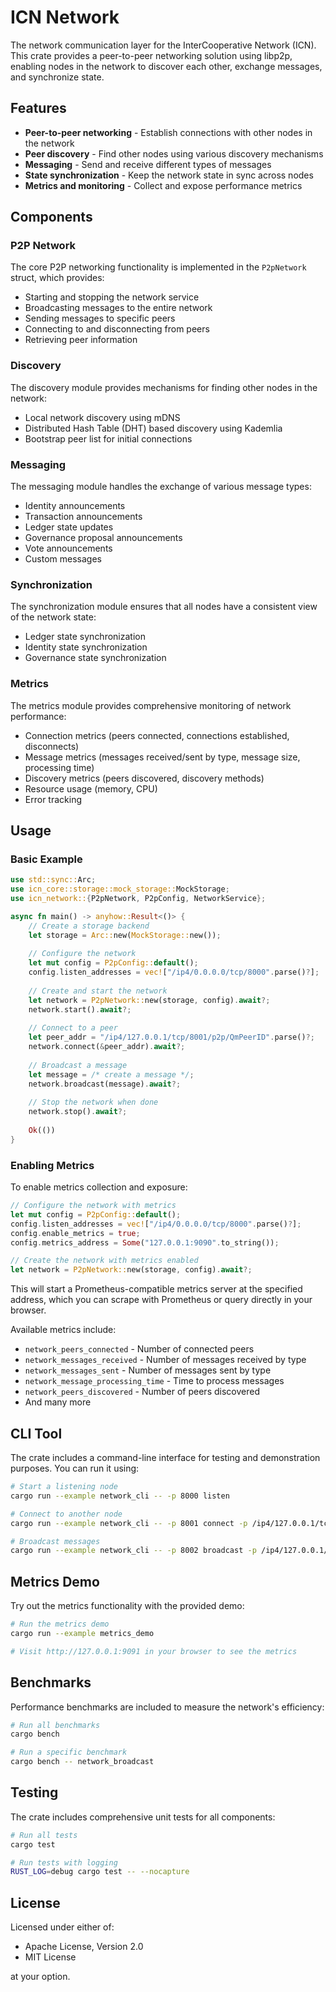 # ICN Network

The network communication layer for the InterCooperative Network (ICN). This crate provides a peer-to-peer networking solution using libp2p, enabling nodes in the network to discover each other, exchange messages, and synchronize state.

## Features

- **Peer-to-peer networking** - Establish connections with other nodes in the network
- **Peer discovery** - Find other nodes using various discovery mechanisms
- **Messaging** - Send and receive different types of messages
- **State synchronization** - Keep the network state in sync across nodes
- **Metrics and monitoring** - Collect and expose performance metrics

## Components

### P2P Network

The core P2P networking functionality is implemented in the `P2pNetwork` struct, which provides:

- Starting and stopping the network service
- Broadcasting messages to the entire network
- Sending messages to specific peers
- Connecting to and disconnecting from peers
- Retrieving peer information

### Discovery

The discovery module provides mechanisms for finding other nodes in the network:

- Local network discovery using mDNS
- Distributed Hash Table (DHT) based discovery using Kademlia
- Bootstrap peer list for initial connections

### Messaging

The messaging module handles the exchange of various message types:

- Identity announcements
- Transaction announcements
- Ledger state updates
- Governance proposal announcements
- Vote announcements
- Custom messages

### Synchronization

The synchronization module ensures that all nodes have a consistent view of the network state:

- Ledger state synchronization
- Identity state synchronization
- Governance state synchronization

### Metrics

The metrics module provides comprehensive monitoring of network performance:

- Connection metrics (peers connected, connections established, disconnects)
- Message metrics (messages received/sent by type, message size, processing time)
- Discovery metrics (peers discovered, discovery methods)
- Resource usage (memory, CPU)
- Error tracking

## Usage

### Basic Example

```rust
use std::sync::Arc;
use icn_core::storage::mock_storage::MockStorage;
use icn_network::{P2pNetwork, P2pConfig, NetworkService};

async fn main() -> anyhow::Result<()> {
    // Create a storage backend
    let storage = Arc::new(MockStorage::new());
    
    // Configure the network
    let mut config = P2pConfig::default();
    config.listen_addresses = vec!["/ip4/0.0.0.0/tcp/8000".parse()?];
    
    // Create and start the network
    let network = P2pNetwork::new(storage, config).await?;
    network.start().await?;
    
    // Connect to a peer
    let peer_addr = "/ip4/127.0.0.1/tcp/8001/p2p/QmPeerID".parse()?;
    network.connect(&peer_addr).await?;
    
    // Broadcast a message
    let message = /* create a message */;
    network.broadcast(message).await?;
    
    // Stop the network when done
    network.stop().await?;
    
    Ok(())
}
```

### Enabling Metrics

To enable metrics collection and exposure:

```rust
// Configure the network with metrics
let mut config = P2pConfig::default();
config.listen_addresses = vec!["/ip4/0.0.0.0/tcp/8000".parse()?];
config.enable_metrics = true;
config.metrics_address = Some("127.0.0.1:9090".to_string());

// Create the network with metrics enabled
let network = P2pNetwork::new(storage, config).await?;
```

This will start a Prometheus-compatible metrics server at the specified address, which you can scrape with Prometheus or query directly in your browser.

Available metrics include:
- `network_peers_connected` - Number of connected peers
- `network_messages_received` - Number of messages received by type
- `network_messages_sent` - Number of messages sent by type
- `network_message_processing_time` - Time to process messages
- `network_peers_discovered` - Number of peers discovered
- And many more

## CLI Tool

The crate includes a command-line interface for testing and demonstration purposes. You can run it using:

```bash
# Start a listening node
cargo run --example network_cli -- -p 8000 listen

# Connect to another node
cargo run --example network_cli -- -p 8001 connect -p /ip4/127.0.0.1/tcp/8000/p2p/<PEER_ID>

# Broadcast messages
cargo run --example network_cli -- -p 8002 broadcast -p /ip4/127.0.0.1/tcp/8000/p2p/<PEER_ID> -i 2 -c 10
```

## Metrics Demo

Try out the metrics functionality with the provided demo:

```bash
# Run the metrics demo
cargo run --example metrics_demo

# Visit http://127.0.0.1:9091 in your browser to see the metrics
```

## Benchmarks

Performance benchmarks are included to measure the network's efficiency:

```bash
# Run all benchmarks
cargo bench

# Run a specific benchmark
cargo bench -- network_broadcast
```

## Testing

The crate includes comprehensive unit tests for all components:

```bash
# Run all tests
cargo test

# Run tests with logging
RUST_LOG=debug cargo test -- --nocapture
```

## License

Licensed under either of:

- Apache License, Version 2.0
- MIT License

at your option. 